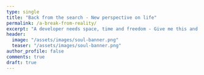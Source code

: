 ```yaml
---
type: single
title: "Back from the search - New perspective on life"
permalink: /a-break-from-reality/
excerpt: "A developer needs space, time and freedom - Give me this and i will work for you"
header:
  image: "/assets/images/soul-banner.png"
  teaser: "/assets/images/soul-banner.png"
author_profile: false
comments: true
draft: true
---
```

